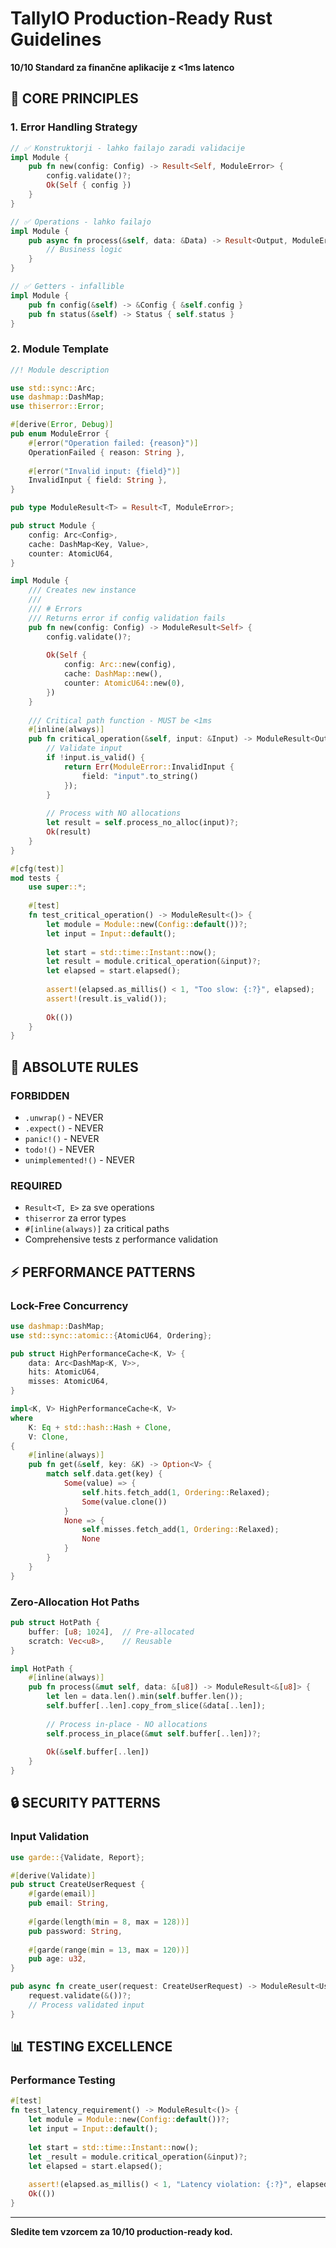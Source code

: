 # TallyIO Production-Ready Rust Guidelines

**10/10 Standard za finančne aplikacije z <1ms latenco**

## 🎯 **CORE PRINCIPLES**

### **1. Error Handling Strategy**
```rust
// ✅ Konstruktorji - lahko failajo zaradi validacije
impl Module {
    pub fn new(config: Config) -> Result<Self, ModuleError> {
        config.validate()?;
        Ok(Self { config })
    }
}

// ✅ Operations - lahko failajo
impl Module {
    pub async fn process(&self, data: &Data) -> Result<Output, ModuleError> {
        // Business logic
    }
}

// ✅ Getters - infallible
impl Module {
    pub fn config(&self) -> &Config { &self.config }
    pub fn status(&self) -> Status { self.status }
}
```

### **2. Module Template**
```rust
//! Module description

use std::sync::Arc;
use dashmap::DashMap;
use thiserror::Error;

#[derive(Error, Debug)]
pub enum ModuleError {
    #[error("Operation failed: {reason}")]
    OperationFailed { reason: String },
    
    #[error("Invalid input: {field}")]
    InvalidInput { field: String },
}

pub type ModuleResult<T> = Result<T, ModuleError>;

pub struct Module {
    config: Arc<Config>,
    cache: DashMap<Key, Value>,
    counter: AtomicU64,
}

impl Module {
    /// Creates new instance
    /// 
    /// # Errors
    /// Returns error if config validation fails
    pub fn new(config: Config) -> ModuleResult<Self> {
        config.validate()?;
        
        Ok(Self {
            config: Arc::new(config),
            cache: DashMap::new(),
            counter: AtomicU64::new(0),
        })
    }
    
    /// Critical path function - MUST be <1ms
    #[inline(always)]
    pub fn critical_operation(&self, input: &Input) -> ModuleResult<Output> {
        // Validate input
        if !input.is_valid() {
            return Err(ModuleError::InvalidInput { 
                field: "input".to_string() 
            });
        }
        
        // Process with NO allocations
        let result = self.process_no_alloc(input)?;
        Ok(result)
    }
}

#[cfg(test)]
mod tests {
    use super::*;
    
    #[test]
    fn test_critical_operation() -> ModuleResult<()> {
        let module = Module::new(Config::default())?;
        let input = Input::default();
        
        let start = std::time::Instant::now();
        let result = module.critical_operation(&input)?;
        let elapsed = start.elapsed();
        
        assert!(elapsed.as_millis() < 1, "Too slow: {:?}", elapsed);
        assert!(result.is_valid());
        
        Ok(())
    }
}
```

## 🚨 **ABSOLUTE RULES**

### **FORBIDDEN**
- `.unwrap()` - NEVER
- `.expect()` - NEVER  
- `panic!()` - NEVER
- `todo!()` - NEVER
- `unimplemented!()` - NEVER

### **REQUIRED**
- `Result<T, E>` za sve operations
- `thiserror` za error types
- `#[inline(always)]` za critical paths
- Comprehensive tests z performance validation

## ⚡ **PERFORMANCE PATTERNS**

### **Lock-Free Concurrency**
```rust
use dashmap::DashMap;
use std::sync::atomic::{AtomicU64, Ordering};

pub struct HighPerformanceCache<K, V> {
    data: Arc<DashMap<K, V>>,
    hits: AtomicU64,
    misses: AtomicU64,
}

impl<K, V> HighPerformanceCache<K, V> 
where 
    K: Eq + std::hash::Hash + Clone,
    V: Clone,
{
    #[inline(always)]
    pub fn get(&self, key: &K) -> Option<V> {
        match self.data.get(key) {
            Some(value) => {
                self.hits.fetch_add(1, Ordering::Relaxed);
                Some(value.clone())
            }
            None => {
                self.misses.fetch_add(1, Ordering::Relaxed);
                None
            }
        }
    }
}
```

### **Zero-Allocation Hot Paths**
```rust
pub struct HotPath {
    buffer: [u8; 1024],  // Pre-allocated
    scratch: Vec<u8>,    // Reusable
}

impl HotPath {
    #[inline(always)]
    pub fn process(&mut self, data: &[u8]) -> ModuleResult<&[u8]> {
        let len = data.len().min(self.buffer.len());
        self.buffer[..len].copy_from_slice(&data[..len]);
        
        // Process in-place - NO allocations
        self.process_in_place(&mut self.buffer[..len])?;
        
        Ok(&self.buffer[..len])
    }
}
```

## 🔒 **SECURITY PATTERNS**

### **Input Validation**
```rust
use garde::{Validate, Report};

#[derive(Validate)]
pub struct CreateUserRequest {
    #[garde(email)]
    pub email: String,
    
    #[garde(length(min = 8, max = 128))]
    pub password: String,
    
    #[garde(range(min = 13, max = 120))]
    pub age: u32,
}

pub async fn create_user(request: CreateUserRequest) -> ModuleResult<User> {
    request.validate(&())?;
    // Process validated input
}
```

## 📊 **TESTING EXCELLENCE**

### **Performance Testing**
```rust
#[test]
fn test_latency_requirement() -> ModuleResult<()> {
    let module = Module::new(Config::default())?;
    let input = Input::default();
    
    let start = std::time::Instant::now();
    let _result = module.critical_operation(&input)?;
    let elapsed = start.elapsed();
    
    assert!(elapsed.as_millis() < 1, "Latency violation: {:?}", elapsed);
    Ok(())
}
```

---

**Sledite tem vzorcem za 10/10 production-ready kod.**
